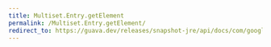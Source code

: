```yaml
---
title: Multiset.Entry.getElement
permalink: /Multiset.Entry.getElement/
redirect_to: https://guava.dev/releases/snapshot-jre/api/docs/com/google/common/collect/Multiset.Entry.html#getElement--
---
```

